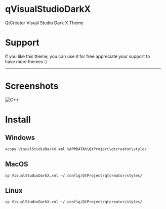 # qVisualStudioDarkX
QtCreator Visual Studio Dark X Theme

# Support
If you like this theme, you can use it for free appreciate your support to have more themes :)

* * *
# Screenshots

![C++](https://raw.githubusercontent.com/badcast/qVisualStudioDarkX/Public/master/preview.png)

# Install

## Windows
`xcopy VisualStudioDarkX.xml %APPDATA%\QtProject\qtcreator\styles`

## MacOS
`cp VisualStudioDarkX.xml ~/.config/QtProject/qtcreator/styles/`

## Linux
`cp VisualStudioDarkX.xml ~/.config/QtProject/qtcreator/styles/`
